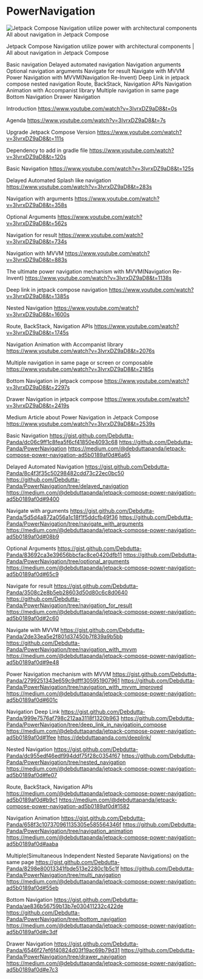 # PowerNavigation
![Jetpack Compose Navigation utilize power with architectural components All about navigation in Jetpack Compose](https://user-images.githubusercontent.com/92369023/172067074-bb371834-1548-4c1b-9237-6b68067edfe5.png)

Jetpack Compose Navigation utilize power with architectural components | All about navigation in Jetpack Compose

Basic navigation
Delayed automated navigation
Navigation arguments
Optional navigation arguments
Navigate for result
Navigate with MVVM
Power Navigation with MVVM(Navigation Re-Invent)
Deep Link in jetpack compose
nested navigation
Route, BackStack, Navigation APIs
Navigation Animation with Accompanist library
Multiple navigation in same page
Bottom Navigation
Drawer Navigation

Introduction	https://www.youtube.com/watch?v=3IvrxDZ9aD8&t=0s

Agenda	https://www.youtube.com/watch?v=3IvrxDZ9aD8&t=7s

Upgrade Jetpack Compose Version	https://www.youtube.com/watch?v=3IvrxDZ9aD8&t=111s

Dependency to add in gradle file	https://www.youtube.com/watch?v=3IvrxDZ9aD8&t=120s

Basic Navigation	https://www.youtube.com/watch?v=3IvrxDZ9aD8&t=125s

Delayed Automated Splash like navigation	https://www.youtube.com/watch?v=3IvrxDZ9aD8&t=283s

Navigation with arguments	https://www.youtube.com/watch?v=3IvrxDZ9aD8&t=358s

Optional Arguments	https://www.youtube.com/watch?v=3IvrxDZ9aD8&t=562s

Navigation for result	https://www.youtube.com/watch?v=3IvrxDZ9aD8&t=734s

Navigation with MVVM	https://www.youtube.com/watch?v=3IvrxDZ9aD8&t=883s

The ultimate power navigation mechanism with MVVM(Navigation Re-Invent)	https://www.youtube.com/watch?v=3IvrxDZ9aD8&t=1138s

Deep link in jetpack compose navigation	https://www.youtube.com/watch?v=3IvrxDZ9aD8&t=1385s

Nested Navigation	https://www.youtube.com/watch?v=3IvrxDZ9aD8&t=1600s

Route, BackStack, Navigation APIs	https://www.youtube.com/watch?v=3IvrxDZ9aD8&t=1745s

Navigation Animation with Accompanist library	https://www.youtube.com/watch?v=3IvrxDZ9aD8&t=2076s

Multiple navigation in same page or screen or composable	https://www.youtube.com/watch?v=3IvrxDZ9aD8&t=2185s

Bottom Navigation in jetpack compose	https://www.youtube.com/watch?v=3IvrxDZ9aD8&t=2297s

Drawer Navigation in jetpack compose	https://www.youtube.com/watch?v=3IvrxDZ9aD8&t=2419s

Medium Article about Power Navigation in Jetpack Compose	https://www.youtube.com/watch?v=3IvrxDZ9aD8&t=2539s

Basic Navigation
https://gist.github.com/Debdutta-Panda/dc06c9ff1c8fea5f6cf41850e4093c68
https://github.com/Debdutta-Panda/PowerNavigation
https://medium.com/@debduttapanda/jetpack-compose-power-navigation-ad5b0189af0d#6a65

Delayed Automated Navigation
https://gist.github.com/Debdutta-Panda/8c4f3f35c50298482cdd73c22ec0bc50
https://github.com/Debdutta-Panda/PowerNavigation/tree/delayed_navigation
https://medium.com/@debduttapanda/jetpack-compose-power-navigation-ad5b0189af0d#9400

Navigate with arguments
https://gist.github.com/Debdutta-Panda/5d5d4a872a056a1c18f1f5ddcfb49f36
https://github.com/Debdutta-Panda/PowerNavigation/tree/navigate_with_arguments
https://medium.com/@debduttapanda/jetpack-compose-power-navigation-ad5b0189af0d#08b9

Optional Arguments
https://gist.github.com/Debdutta-Panda/83692ca3e39656bbcfac8ce0420dfb11
https://github.com/Debdutta-Panda/PowerNavigation/tree/optional_arguments
https://medium.com/@debduttapanda/jetpack-compose-power-navigation-ad5b0189af0d#65c9

Navigate for result
https://gist.github.com/Debdutta-Panda/3508c2e8b5eb28603d50d80c6c8d0640
https://github.com/Debdutta-Panda/PowerNavigation/tree/navigation_for_result
https://medium.com/@debduttapanda/jetpack-compose-power-navigation-ad5b0189af0d#2c60

Navigate with MVVM
https://gist.github.com/Debdutta-Panda/2de33ea5e2f801d37450b7f839a9b5bb
https://github.com/Debdutta-Panda/PowerNavigation/tree/navigation_with_mvvm
https://medium.com/@debduttapanda/jetpack-compose-power-navigation-ad5b0189af0d#9e48

Power Navigation mechanism with MVVM
https://gist.github.com/Debdutta-Panda/2799251343e659c9dfff305951907961
https://github.com/Debdutta-Panda/PowerNavigation/tree/navigation_with_mvvm_improved
https://medium.com/@debduttapanda/jetpack-compose-power-navigation-ad5b0189af0d#601c

Navigation Deep Link
https://gist.github.com/Debdutta-Panda/999e7576af798c212aa3118f1320b963
https://github.com/Debdutta-Panda/PowerNavigation/tree/deep_link_in_navigatioin_compose
https://medium.com/@debduttapanda/jetpack-compose-power-navigation-ad5b0189af0d#1fee
https://debduttapanda.com/deeplink/

Nested Navigation
https://gist.github.com/Debdutta-Panda/dc955edf46edf994ddf75f28c0354f67
https://github.com/Debdutta-Panda/PowerNavigation/tree/nested_navigation
https://medium.com/@debduttapanda/jetpack-compose-power-navigation-ad5b0189af0d#fe07

Route, BackStack, Navigation APIs
https://medium.com/@debduttapanda/jetpack-compose-power-navigation-ad5b0189af0d#b9c1
https://medium.com/@debduttapanda/jetpack-compose-power-navigation-ad5b0189af0d#1582

Navigation Animation
https://gist.github.com/Debdutta-Panda/658f3c107370961135305e585564346f
https://github.com/Debdutta-Panda/PowerNavigation/tree/navigation_animation
https://medium.com/@debduttapanda/jetpack-compose-power-navigation-ad5b0189af0d#aaba

Multiple(Simultaneous Independent Nested Separate Navigations) on the same page
https://gist.github.com/Debdutta-Panda/8298e80013341fbde513e2280c1b5c1f
https://github.com/Debdutta-Panda/PowerNavigation/tree/multi_navigation
https://medium.com/@debduttapanda/jetpack-compose-power-navigation-ad5b0189af0d#55eb

Bottom Navigation
https://gist.github.com/Debdutta-Panda/ae836b56759b13b7e030411232c422de
https://github.com/Debdutta-Panda/PowerNavigation/tree/bottom_navigation
https://medium.com/@debduttapanda/jetpack-compose-power-navigation-ad5b0189af0d#c3df

Drawer Navigation
https://gist.github.com/Debdutta-Panda/6546f27ef6f40824d03f19ac69b79d31
https://github.com/Debdutta-Panda/PowerNavigation/tree/drawer_navigation
https://medium.com/@debduttapanda/jetpack-compose-power-navigation-ad5b0189af0d#e7c3
